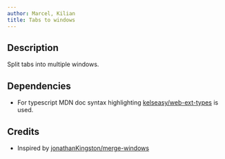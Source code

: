 ```yaml
---
author: Marcel, Kilian
title: Tabs to windows
---
```


## Description

Split tabs into multiple windows.

## Dependencies

* For typescript MDN doc syntax highlighting [kelseasy/web-ext-types](https://github.com/kelseasy/web-ext-types) is used.

## Credits

* Inspired by [jonathanKingston/merge-windows](https://github.com/jonathanKingston/merge-windows)
